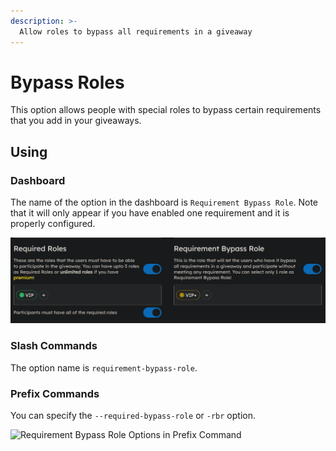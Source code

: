 ```yaml
---
description: >-
  Allow roles to bypass all requirements in a giveaway
---
```


# Bypass Roles

This option allows people with special roles to bypass certain requirements that you add in your giveaways.

## Using

### Dashboard

The name of the option in the dashboard is `Requirement Bypass Role`. Note that it will only appear if you have enabled one requirement and it is properly configured.

![Requirement Bypass Role Option in Dashboard](/assets/features/requirements/bypass/using/dashboard.png)

### Slash Commands

The option name is `requirement-bypass-role`.

### Prefix Commands

You can specify the `--required-bypass-role` or `-rbr` option.

![Requirement Bypass Role Options in Prefix Command](/assets/features/requirements/bypass/using/prefix-commands.png)
